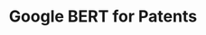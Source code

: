---
contributors: Google Patents, Rob Srebrovic, Jay Yonamine
citation: https://cloud.google.com/blog/products/ai-machine-learning/how-ai-improves-patent-analysis
description: A BERT (bidirectional encoder representation from transformers) model
  pretrained on over 100 million patent publications from the U.S. and other countries
  using open-source tooling. The trained model can be used for a number of use cases,
  including how to more effectively perform prior art searching to determine the novelty
  of a patent application, automatically generate classification codes to assist with
  patent categorization, and autocomplete.
documentation: https://github.com/google/patents-public-data/blob/master/examples/BERT_For_Patents.ipynb
last_edit: Fri, 01 Dec 2023 12:20:34 GMT
location: https://github.com/google/patents-public-data/blob/master/models/BERT%20for%20Patents.md
related_projects: {}
slug: bert_for_patents
tags:
- classification
- novelty
- machine learning
terms_of_use: http://www.apache.org/licenses/LICENSE-2.0
title: Google BERT for Patents
uuid: b8c70382-7b6f-43b2-a6c0-c788e970e99e
---